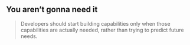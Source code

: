 

## You aren’t gonna need it

> Developers should start building capabilities only when those capabilities are actually needed, rather than trying to predict future needs. 
